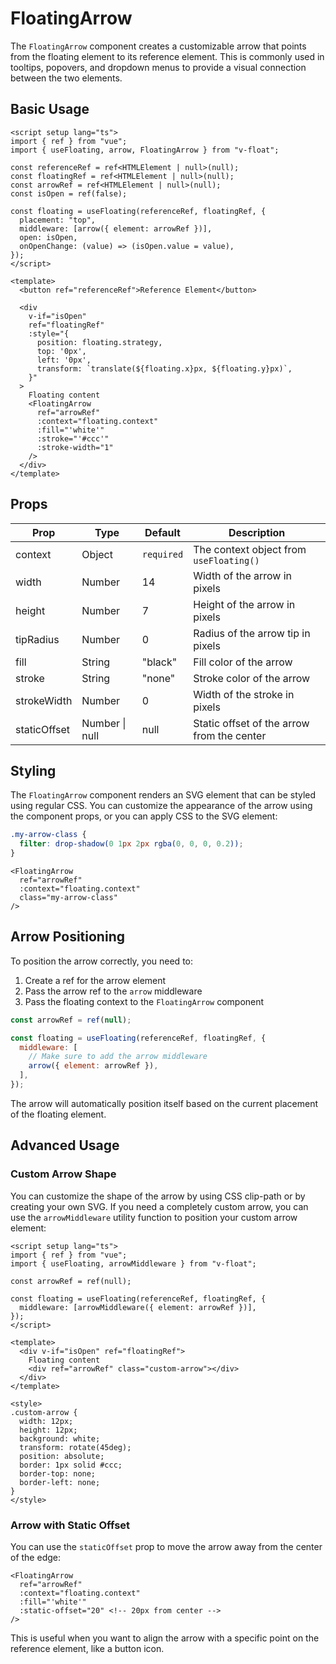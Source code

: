 # FloatingArrow

The `FloatingArrow` component creates a customizable arrow that points from the floating element to its reference element. This is commonly used in tooltips, popovers, and dropdown menus to provide a visual connection between the two elements.

## Basic Usage

```vue
<script setup lang="ts">
import { ref } from "vue";
import { useFloating, arrow, FloatingArrow } from "v-float";

const referenceRef = ref<HTMLElement | null>(null);
const floatingRef = ref<HTMLElement | null>(null);
const arrowRef = ref<HTMLElement | null>(null);
const isOpen = ref(false);

const floating = useFloating(referenceRef, floatingRef, {
  placement: "top",
  middleware: [arrow({ element: arrowRef })],
  open: isOpen,
  onOpenChange: (value) => (isOpen.value = value),
});
</script>

<template>
  <button ref="referenceRef">Reference Element</button>

  <div
    v-if="isOpen"
    ref="floatingRef"
    :style="{
      position: floating.strategy,
      top: '0px',
      left: '0px',
      transform: `translate(${floating.x}px, ${floating.y}px)`,
    }"
  >
    Floating content
    <FloatingArrow
      ref="arrowRef"
      :context="floating.context"
      :fill="'white'"
      :stroke="'#ccc'"
      :stroke-width="1"
    />
  </div>
</template>
```

## Props

<script setup>
import { ref } from 'vue'
</script>

<table>
  <thead>
    <tr>
      <th>Prop</th>
      <th>Type</th>
      <th>Default</th>
      <th>Description</th>
    </tr>
  </thead>
  <tbody>
    <tr>
      <td>context</td>
      <td>Object</td>
      <td><code>required</code></td>
      <td>The context object from <code>useFloating()</code></td>
    </tr>
    <tr>
      <td>width</td>
      <td>Number</td>
      <td>14</td>
      <td>Width of the arrow in pixels</td>
    </tr>
    <tr>
      <td>height</td>
      <td>Number</td>
      <td>7</td>
      <td>Height of the arrow in pixels</td>
    </tr>
    <tr>
      <td>tipRadius</td>
      <td>Number</td>
      <td>0</td>
      <td>Radius of the arrow tip in pixels</td>
    </tr>
    <tr>
      <td>fill</td>
      <td>String</td>
      <td>"black"</td>
      <td>Fill color of the arrow</td>
    </tr>
    <tr>
      <td>stroke</td>
      <td>String</td>
      <td>"none"</td>
      <td>Stroke color of the arrow</td>
    </tr>
    <tr>
      <td>strokeWidth</td>
      <td>Number</td>
      <td>0</td>
      <td>Width of the stroke in pixels</td>
    </tr>
    <tr>
      <td>staticOffset</td>
      <td>Number | null</td>
      <td>null</td>
      <td>Static offset of the arrow from the center</td>
    </tr>
  </tbody>
</table>

## Styling

The `FloatingArrow` component renders an SVG element that can be styled using regular CSS. You can customize the appearance of the arrow using the component props, or you can apply CSS to the SVG element:

```css
.my-arrow-class {
  filter: drop-shadow(0 1px 2px rgba(0, 0, 0, 0.2));
}
```

```vue
<FloatingArrow
  ref="arrowRef"
  :context="floating.context"
  class="my-arrow-class"
/>
```

## Arrow Positioning

To position the arrow correctly, you need to:

1. Create a ref for the arrow element
2. Pass the arrow ref to the `arrow` middleware
3. Pass the floating context to the `FloatingArrow` component

```js
const arrowRef = ref(null);

const floating = useFloating(referenceRef, floatingRef, {
  middleware: [
    // Make sure to add the arrow middleware
    arrow({ element: arrowRef }),
  ],
});
```

The arrow will automatically position itself based on the current placement of the floating element.

## Advanced Usage

### Custom Arrow Shape

You can customize the shape of the arrow by using CSS clip-path or by creating your own SVG. If you need a completely custom arrow, you can use the `arrowMiddleware` utility function to position your custom arrow element:

```vue
<script setup lang="ts">
import { ref } from "vue";
import { useFloating, arrowMiddleware } from "v-float";

const arrowRef = ref(null);

const floating = useFloating(referenceRef, floatingRef, {
  middleware: [arrowMiddleware({ element: arrowRef })],
});
</script>

<template>
  <div v-if="isOpen" ref="floatingRef">
    Floating content
    <div ref="arrowRef" class="custom-arrow"></div>
  </div>
</template>

<style>
.custom-arrow {
  width: 12px;
  height: 12px;
  background: white;
  transform: rotate(45deg);
  position: absolute;
  border: 1px solid #ccc;
  border-top: none;
  border-left: none;
}
</style>
```

### Arrow with Static Offset

You can use the `staticOffset` prop to move the arrow away from the center of the edge:

```vue
<FloatingArrow
  ref="arrowRef"
  :context="floating.context"
  :fill="'white'"
  :static-offset="20" <!-- 20px from center -->
/>
```

This is useful when you want to align the arrow with a specific point on the reference element, like a button icon.
